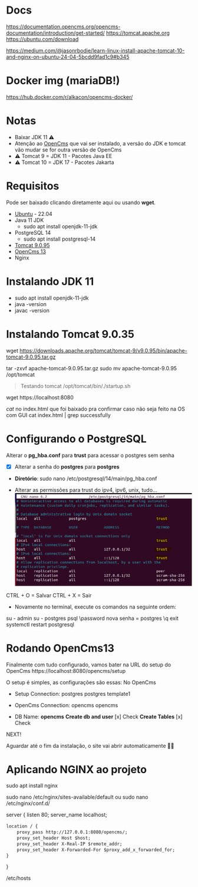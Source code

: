 # Docs
https://documentation.opencms.org/opencms-documentation/introduction/get-started/
https://tomcat.apache.org
https://ubuntu.com/download

https://medium.com/@jasonrbodie/learn-linux-install-apache-tomcat-10-and-nginx-on-ubuntu-24-04-5bcdd9fad1c9#b345

# Docker img (mariaDB!)
https://hub.docker.com/r/alkacon/opencms-docker/


# Notas
- Baixar JDK 11 ⚠️
- Atenção ao [OpenCms](#requisitos) que vai ser instalado, a versão do JDK e tomcat vão mudar se for outra versão de OpenCms
- ⚠️ Tomcat 9 = JDK 11 - Pacotes Java EE
- ⚠️ Tomcat 10 = JDK 17 - Pacotes Jakarta

# Requisitos
Pode ser baixado clicando diretamente aqui ou usando **wget**.
- [Ubuntu](https://releases.ubuntu.com/jammy/ubuntu-22.04.5-desktop-amd64.iso) - 22.04
- Java 11 JDK
  - sudo apt install openjdk-11-jdk
- PostgreSQL 14
  - sudo apt install postgresql-14
- [Tomcat 9.0.95](https://downloads.apache.org/tomcat/tomcat-9/v9.0.95/bin/apache-tomcat-9.0.95.tar.gz)
- [OpenCms 13](http://www.opencms.org/downloads/opencms/opencms-13.0.zip)
- Nginx

# Instalando JDK 11
  - sudo apt install openjdk-11-jdk
  - java -version
  - javac -version

# Instalando Tomcat 9.0.35
wget https://downloads.apache.org/tomcat/tomcat-9/v9.0.95/bin/apache-tomcat-9.0.95.tar.gz

tar -zxvf apache-tomcat-9.0.95.tar.gz
sudo mv apache-tomcat-9.0.95 /opt/tomcat

> Testando tomcat
/opt/tomcat/bin/./startup.sh

wget https://localhost:8080

*cat* no index.html que foi baixado pra confirmar caso não seja feito na OS com GUI
cat index.html | grep successfully

# Configurando o PostgreSQL
Alterar o **pg_hba.conf** para **trust** para acessar o postgres sem senha
- [x] Alterar a senha do **postgres** para **postgres**

- **Diretório**:
sudo nano /etc/postgresql/14/main/pg_hba.conf

- Alterar as permissões para trust do ipv4, ipv6, unix, tudo...
![pghba](image-1.png)

CTRL + O = Salvar
CTRL + X = Sair

- Novamente no terminal, execute os comandos na seguinte ordem:

su -
admin
su - postgres
psql
\password
nova senha = postgres
\q
exit
systemctl restart postgresql


# Rodando OpenCms13
Finalmente com tudo configurado, vamos bater na URL do setup do OpenCms
https://localhost:8080/opencms/setup

O setup é simples, as configurações são essas:
No OpenCms
- Setup Connection:
postgres
postgres
template1

- OpenCms Connection:
opencms
opencms

- DB Name: **opencms**
**Create db and user** [x] Check
**Create Tables** [x] Check

NEXT!

Aguardar até o fim da instalação, o site vai abrir automaticamente 🚀🚀 

# Aplicando NGINX ao projeto
sudo apt install nginx

sudo nano /etc/nginx/sites-available/default
ou
sudo nano /etc/nginx/conf.d/



server {
    listen 80;
    server_name localhost;

    location / {
        proxy_pass http://127.0.0.1:8080/opencms/;
        proxy_set_header Host $host;
        proxy_set_header X-Real-IP $remote_addr;
        proxy_set_header X-Forwarded-For $proxy_add_x_forwarded_for;
    }
}


/etc/hosts 
